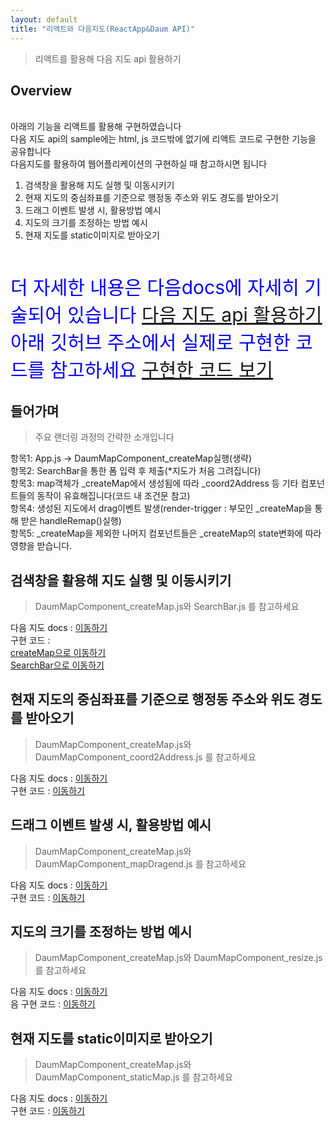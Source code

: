 ```yaml
---
layout: default
title: "리액트와 다음지도(ReactApp&Daum API)"
---
```


> 리액트를 활용해 다음 지도 api 활용하기 

## Overview

<br/>
아래의 기능을 리액트를 활용해 구현하였습니다
<br/>
다음 지도 api의 sample에는 html, js 코드밖에 없기에 리액트 코드로 구현한 기능을 공유합니다
<br/>
다음지도를 활용하여 웹어플리케이션의 구현하실 때 참고하시면 됩니다

1. 검색창을 활용해 지도 실행 및 이동시키기
2. 현재 지도의 중심좌표를 기준으로 행정동 주소와 위도 경도를 받아오기
3. 드래그 이벤트 발생 시, 활용방법 예시
4. 지도의 크기를 조정하는 방법 예시
5. 현재 지도를 static이미지로 받아오기

<div style="color:blue;font-size:30px">
<br/>
더 자세한 내용은 다음docs에 자세히 기술되어 있습니다
<a href="http://apis.map.daum.net/"> 다음 지도 api 활용하기</a>
<br/>
아래 깃허브 주소에서 실제로 구현한 코드를 참고하세요
<a href="https://github.com/KisungKim/ReactWithDaumMap"> 구현한 코드 보기</a>
</div>

## 들어가며

> 주요 랜더링 과정의 간략한 소개입니다

항목1:  App.js -> DaumMapComponent_createMap실행(생략) 
<br/>
항목2: SearchBar을 통한 폼 입력 후 제출(*지도가 처음 그려집니다)
<br/>
항목3: map객체가 _createMap에서 생성됨에 따라 _coord2Address 등 기타 컴포넌트들의 동작이 유효해집니다(코드 내 조건문 참고)
<br/>
항목4: 생성된 지도에서 drag이벤트 발생(render-trigger : 부모인 _createMap을 통해 받은 handleRemap()실행)
<br/>
항목5: _createMap을 제외한 나머지 컴포넌트들은 _createMap의 state변화에 따라 영향을 받습니다.

## 검색창을 활용해 지도 실행 및 이동시키기

> DaumMapComponent_createMap.js와 SearchBar.js 를 참고하세요

다음 지도 docs : <a href="http://apis.map.daum.net/web/sample/basicMap/">이동하기</a>
<br/>
구현 코드 : 
<br/>
<a href="https://github.com/KisungKim/ReactWithDaumMap/blob/master/DaumMapComponent_createMap.js">createMap으로 이동하기</a>
<br/>
<a href="https://github.com/KisungKim/ReactWithDaumMap/blob/master/SearchBar.js">SearchBar으로 이동하기</a>

## 현재 지도의 중심좌표를 기준으로 행정동 주소와 위도 경도를 받아오기

> DaumMapComponent_createMap.js와  DaumMapComponent_coord2Address.js 를 참고하세요

다음 지도 docs : <a href="http://apis.map.daum.net/web/sample/mapInfo/">이동하기</a>
<br/>
구현 코드 : <a href="https://github.com/KisungKim/ReactWithDaumMap/blob/master/DaumMapComponent_coord2Address.js">이동하기</a>

## 드래그 이벤트 발생 시, 활용방법 예시

> DaumMapComponent_createMap.js와  DaumMapComponent_mapDragend.js 를 참고하세요

다음 지도 docs : <a href="http://apis.map.daum.net/web/sample/addMapDragendEvent/">이동하기</a>
<br/>
구현 코드 : <a href="https://github.com/KisungKim/ReactWithDaumMap/blob/master/DaumMapComponent_mapDragEnd.js">이동하기</a>

## 지도의 크기를 조정하는 방법 예시

> DaumMapComponent_createMap.js와  DaumMapComponent_resize.js 를 참고하세요

다음 지도 docs : <a href="http://apis.map.daum.net/web/sample/mapRelayout/">이동하기</a>
<br/>음
구현 코드 : <a href="https://github.com/KisungKim/ReactWithDaumMap/blob/master/DaumMapComponent_resize.js">이동하기</a>

## 현재 지도를 static이미지로 받아오기

> DaumMapComponent_createMap.js와  DaumMapComponent_staticMap.js 를 참고하세요

다음 지도 docs : <a href="http://apis.map.daum.net/web/sample/staticMapWithMarker/">이동하기</a>
<br/>
구현 코드 : <a href="https://github.com/KisungKim/ReactWithDaumMap/blob/master/DaumMapComponent_staticMap.js">이동하기</a>
